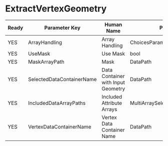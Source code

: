 # ExtractVertexGeometry #

| Ready | Parameter Key | Human Name | Parameter Type | Parameter Class |
|-------|---------------|------------|-----------------|----------------|
| YES | ArrayHandling | Array Handling | ChoicesParameter::ValueType | ChoicesParameter |
| YES | UseMask | Use Mask | bool | BoolParameter |
| YES | MaskArrayPath | Mask | DataPath | ArraySelectionParameter |
| YES | SelectedDataContainerName | Data Container with Input Geometry | DataPath | DataGroupSelectionParameter |
| YES | IncludedDataArrayPaths | Included Attribute Arrays | MultiArraySelectionParameter::ValueType | MultiArraySelectionParameter |
| YES | VertexDataContainerName | Vertex Data Container Name | DataPath | DataGroupCreationParameter |
